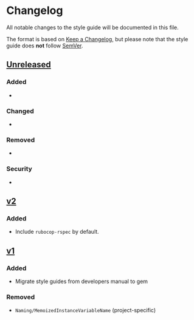 # Changelog

All notable changes to the style guide will be documented in this file.

The format is based on [Keep a Changelog](http://keepachangelog.com/en/1.0.0/),
but please note that the style guide does **not** follow [SemVer](https://semver.org).

## [Unreleased]

### Added

-

### Changed

-

### Removed

-

### Security

-

## [v2]

### Added

- Include `rubocop-rspec` by default.

## [v1]

### Added

- Migrate style guides from developers manual to gem

### Removed

- `Naming/MemoizedInstanceVariableName` (project-specific)

[Unreleased]: https://github.com/InspireNL/inspire-ruby-style/compare/v1...HEAD
[v2]: https://github.com/InspireNL/inspire-ruby-style/tree/v2
[v1]: https://github.com/InspireNL/inspire-ruby-style/tree/v1
